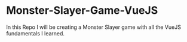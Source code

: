 # Monster-Slayer-Game-VueJS
In this Repo I will be creating a Monster Slayer game with all the VueJS fundamentals I learned.

